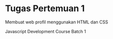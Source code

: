 # Tugas Pertemuan 1 
Membuat web profil menggunakan HTML dan CSS

Javascript Development Course Batch 1